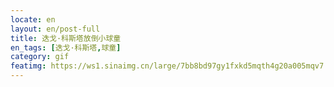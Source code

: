 ```yaml
---
locate: en
layout: en/post-full
title: 迭戈·科斯塔放倒小球童
en_tags: [迭戈·科斯塔,球童]
category: gif
featimg: https://ws1.sinaimg.cn/large/7bb8bd97gy1fxkd5mqth4g20a005mqv7.gif
---
```

